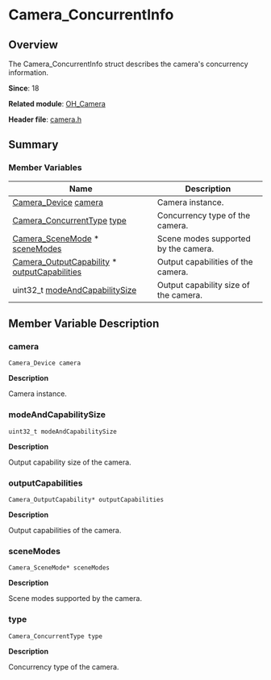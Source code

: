 # Camera_ConcurrentInfo


## Overview

The Camera_ConcurrentInfo struct describes the camera's concurrency information.

**Since**: 18

**Related module**: [OH_Camera](_o_h___camera.md)

**Header file**: [camera.h](camera_8h.md)


## Summary


### Member Variables

| Name| Description| 
| -------- | -------- |
| [Camera_Device](_camera___device.md) [camera](#camera) | Camera instance.| 
| [Camera_ConcurrentType](_o_h___camera.md#camera_concurrenttype) [type](#type) | Concurrency type of the camera.| 
| [Camera_SceneMode](_o_h___camera.md#camera_scenemode) \* [sceneModes](#scenemodes) | Scene modes supported by the camera.| 
| [Camera_OutputCapability](_camera___output_capability.md) \* [outputCapabilities](#outputcapabilities) | Output capabilities of the camera.| 
| uint32_t [modeAndCapabilitySize](#modeandcapabilitysize) | Output capability size of the camera.| 


## Member Variable Description


### camera

```
Camera_Device camera
```

**Description**

Camera instance.


### modeAndCapabilitySize

```
uint32_t modeAndCapabilitySize
```

**Description**

Output capability size of the camera.


### outputCapabilities

```
Camera_OutputCapability* outputCapabilities
```

**Description**

Output capabilities of the camera.


### sceneModes

```
Camera_SceneMode* sceneModes
```

**Description**

Scene modes supported by the camera.


### type

```
Camera_ConcurrentType type
```

**Description**

Concurrency type of the camera.
